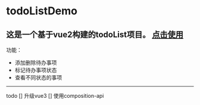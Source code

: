 # **todoListDemo**
这是一个基于vue2构建的todoList项目。
[点击使用](https://zhanglolo.github.io/todoListDemo/todoList.html)
---
功能：
* 添加删除待办事项
* 标记待办事项状态
* 查看不同状态的事项

---
todo
[] 升级vue3
[] 使用composition-api